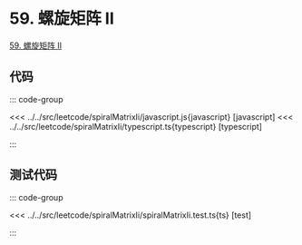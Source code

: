 # 59. 螺旋矩阵 II

[59. 螺旋矩阵 II](https://leetcode.cn/problems/spiral-matrix-ii/description/)

## 代码

::: code-group

<<< ../../src/leetcode/spiralMatrixIi/javascript.js{javascript} [javascript]
<<< ../../src/leetcode/spiralMatrixIi/typescript.ts{typescript} [typescript]

:::

## 测试代码

::: code-group

<<< ../../src/leetcode/spiralMatrixIi/spiralMatrixIi.test.ts{ts} [test]

:::
